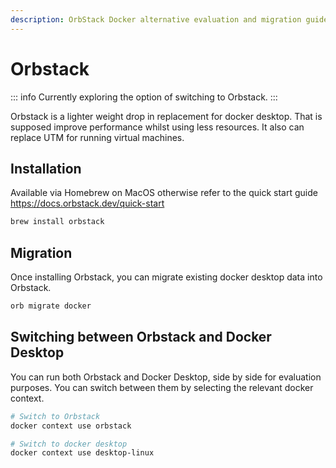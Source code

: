 ```yaml
---
description: OrbStack Docker alternative evaluation and migration guide for macOS development environments.
---
```

# Orbstack

::: info
Currently exploring the option of switching to Orbstack.
:::

Orbstack is a lighter weight drop in replacement for docker desktop. That is supposed improve performance whilst using less resources. It also can replace UTM for running virtual machines.

## Installation

Available via Homebrew on MacOS otherwise refer to the quick start guide https://docs.orbstack.dev/quick-start

```sh
brew install orbstack
```

## Migration

Once installing Orbstack, you can migrate existing docker desktop data into Orbstack.
```sh
orb migrate docker
```

## Switching between Orbstack and Docker Desktop

You can run both Orbstack and Docker Desktop, side by side for evaluation purposes. You can switch between them by selecting the relevant docker context.

```sh
# Switch to Orbstack
docker context use orbstack

# Switch to docker desktop
docker context use desktop-linux
```
